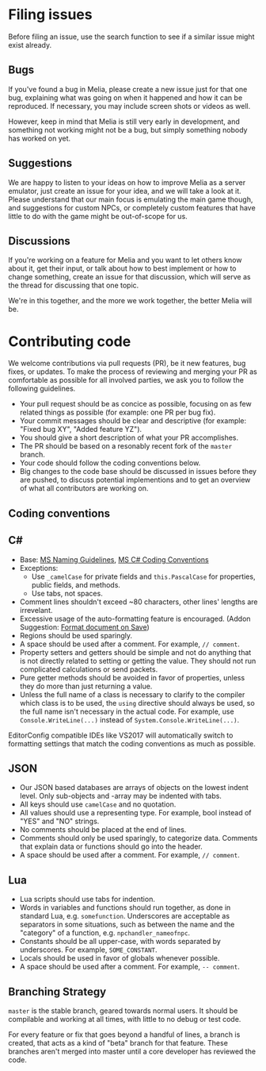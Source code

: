 Filing issues
=============================================================================

Before filing an issue, use the search function to see if a similar
issue might exist already.

Bugs
-----------------------------------------------------------------------------
If you've found a bug in Melia, please create a new issue just for that
one bug, explaining what was going on when it happened and how it can
be reproduced. If necessary, you may include screen shots or videos as
well.

However, keep in mind that Melia is still very early in development,
and something not working might not be a bug, but simply something
nobody has worked on yet.

Suggestions
-----------------------------------------------------------------------------
We are happy to listen to your ideas on how to improve Melia as a server
emulator, just create an issue for your idea, and we will take a look at
it. Please understand that our main focus is emulating the main game though,
and suggestions for custom NPCs, or completely custom features that have
little to do with the game might be out-of-scope for us.

Discussions
----------------------------------------------------------------------------
If you're working on a feature for Melia and you want to let others know
about it, get their input, or talk about how to best implement or how
to change something, create an issue for that discussion, which will
serve as the thread for discussing that one topic.

We're in this together, and the more we work together, the better Melia
will be.

Contributing code
=============================================================================

We welcome contributions via pull requests (PR), be it new features,
bug fixes, or updates. To make the process of reviewing and merging
your PR as comfortable as possible for all involved parties, we ask
you to follow the following guidelines.

- Your pull request should be as concice as possible, focusing
  on as few related things as possible (for example: one PR per bug fix).
- Your commit messages should be clear and descriptive (for example:
  "Fixed bug XY", "Added feature YZ").
- You should give a short description of what your PR accomplishes.
- The PR should be based on a resonably recent fork of the `master` branch.
- Your code should follow the coding conventions below.
- Big changes to the code base should be discussed in issues before
  they are pushed, to discuss potential implementions and to get an
  overview of what all contributors are working on.

Coding conventions
------------------------------
## C#
* Base: [MS Naming Guidelines](http://msdn.microsoft.com/en-us/library/xzf533w0%28v=vs.71%29.aspx),
        [MS C# Coding Conventions](http://msdn.microsoft.com/en-us/library/ff926074.aspx)
* Exceptions:
  * Use `_camelCase` for private fields and `this.PascalCase` for
    properties, public fields, and methods.
  * Use tabs, not spaces.
* Comment lines shouldn't exceed ~80 characters, other lines' lengths
  are irrevelant.
* Excessive usage of the auto-formatting feature is encouraged.
  (Addon Suggestion: [Format document on Save](https://marketplace.visualstudio.com/items?itemName=mynkow.FormatdocumentonSave))
* Regions should be used sparingly.
* A space should be used after a comment. For example, `// comment`.
* Property setters and getters should be simple and not do anything
  that is not directly related to setting or getting the value.
  They should not run complicated calculations or send packets.
* Pure getter methods should be avoided in favor of properties,
  unless they do more than just returning a value.
* Unless the full name of a class is necessary to clarify to the compiler
  which class is to be used, the `using` directive should always be used,
  so the full name isn't necessary in the actual code. For example, use
  `Console.WriteLine(...)` instead of `System.Console.WriteLine(...)`.

EditorConfig compatible IDEs like VS2017 will automatically switch to
formatting settings that match the coding conventions as much as possible.

## JSON
* Our JSON based databases are arrays of objects on the lowest indent level.
  Only sub-objects and -array may be indented with tabs.
* All keys should use `camelCase` and no quotation.
* All values should use a representing type. For example, bool instead
  of "YES" and "NO" strings.
* No comments should be placed at the end of lines.
* Comments should only be used sparingly, to categorize data. Comments
  that explain data or functions should go into the header.
* A space should be used after a comment. For example, `// comment`.

## Lua
* Lua scripts should use tabs for indention.
* Words in variables and functions should run together, as done in standard
  Lua, e.g. `somefunction`. Underscores are acceptable as separators in
  some situations, such as between the name and the "category" of a
  function, e.g. `npchandler_nameofnpc`.
* Constants should be all upper-case, with words separated by underscores.
  For example, `SOME_CONSTANT`.
* Locals should be used in favor of globals whenever possible.
* A space should be used after a comment. For example, `-- comment`.

Branching Strategy
------------------------------
`master` is the stable branch, geared towards normal users. It should be
compilable and working at all times, with little to no debug or test code.

For every feature or fix that goes beyond a handful of lines, a branch is
created, that acts as a kind of "beta" branch for that feature.
These branches aren't merged into master until a core developer has
reviewed the code.
